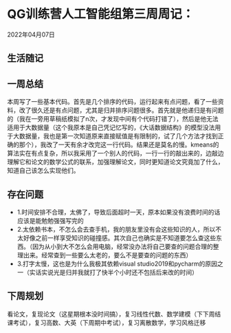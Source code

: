 # QG训练营人工智能组第三周周记：
2022年04月07日

## 生活随记



## 一周总结

本周写了一些基本代码。首先是几个排序的代码，运行起来有点问题，看了一些资料，改了很久还是有点问题，尤其是归并排序问题很多。首先就是他递归是有问题的（我在一旁用草稿纸模拟了n次，才发现中间有个代码打错了），然后是他无法适用于大数据量（这个我原本是自己凭记忆写的，《大话数据结构》的模型没法用于大数据量，我也是第一次知道原来直接赋值是有限制的，试了几个方法才找到正确的那个），我改了一天有余才改完这一行代码。结果还是莫名的慢。kmeans的算法实在有点复杂，所以我采用了一个别人的代码，一行一行的敲出来的，边敲边理解它和论文的数学公式的联系，加强理解论文，同时更知道论文究竟加了什么，知道自己该怎么实现他们。

## 存在问题

- 1.时间安排不合理，太佛了，导致后面超时一天，原本如果没有浪费时间的话应该是能勉勉强强写完的
- 2.太依赖书本，不怎么会去查手机，我的朋友里没有会这些知识的人，所以不太好像之前一样享受知识的碰撞感。其次自己也确实是不知道要怎么查这些东西。（因为从小到大不怎么会用电脑，经常没办法将自己要查的问题合理的整理出来。经常查到一些要么太老的，要么不是要查的问题的东西）
- 3.打字太慢，这也是为什么我极其依赖visual studio2019和pycharm的原因之一（实话实说光是归并我就打了快半个小时还不包括后来改的时间）

## 下周规划

看论文，复现论文（这星期根本没时间搞），复习线性代数、数学建模（下下周结课考试），复习高数、大英（下周期中考试），复习离散数学，学习风格迁移

